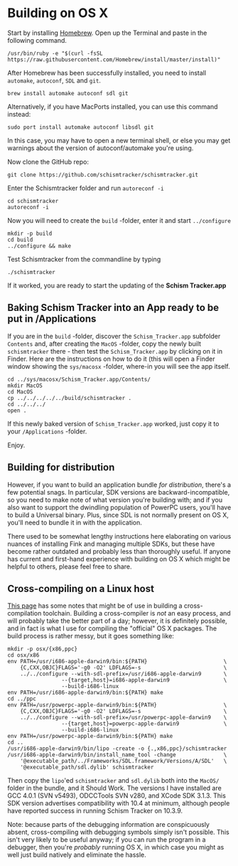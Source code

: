 # Building on OS X

Start by installing [Homebrew](http://brew.sh/). Open up the Terminal and paste in the following command.

```
/usr/bin/ruby -e "$(curl -fsSL https://raw.githubusercontent.com/Homebrew/install/master/install)"
```

After Homebrew has been successfully installed, you need to install `automake`, `autoconf`, `SDL` and `git`.

```
brew install automake autoconf sdl git
```

Alternatively, if you have MacPorts installed, you can use this command instead:
```
sudo port install automake autoconf libsdl git
```
In this case, you may have to open a new terminal shell, or else you may get warnings about the version of autoconf/automake you're using.

Now clone the GitHub repo:

```
git clone https://github.com/schismtracker/schismtracker.git
```

Enter the Schismtracker folder and run `autoreconf -i`

```
cd schismtracker
autoreconf -i
```

Now you will need to create the `build` -folder, enter it and start `../configure`

```
mkdir -p build
cd build
../configure && make
```

Test Schismtracker from the commandline by typing

```
./schismtracker
```

If it worked, you are ready to start the updating of the **Schism Tracker.app**


## Baking Schism Tracker into an App ready to be put in /Applications

If you are in the `build` -folder, discover the `Schism_Tracker.app` subfolder `Contents` and, after creating the `MacOS` -folder, copy the newly built `schismtracker` there - then test the `Schism_Tracker.app` by clicking on it in Finder. Here are the instructions on how to do it (this will open a Finder window showing the `sys/macosx` -folder, where-in you will see the app itself. 

```
cd ../sys/macosx/Schism_Tracker.app/Contents/
mkdir MacOS
cd MacOS
cp ../../../../../build/schismtracker .
cd ../../../
open .
```

If this newly baked version of `Schism_Tracker.app` worked, just copy it to your `/Applications` -folder.

Enjoy.


## Building for distribution

However, if you want to build an application bundle *for distribution*, there's
a few potential snags. In particular, SDK versions are backward-incompatible,
so you need to make note of what version you're building with; and if you also
want to support the dwindling population of PowerPC users, you'll have to build
a Universal binary. Plus, since SDL is not normally present on OS X, you'll
need to bundle it in with the application.

There used to be somewhat lengthy instructions here elaborating on various
nuances of installing Fink and managing multiple SDKs, but these have become
rather outdated and probably less than thoroughly useful. If anyone has current
and first-hand experience with building on OS X which might be helpful to
others, please feel free to share.


## Cross-compiling on a Linux host

[This page](http://devs.openttd.org/~truebrain/compile-farm/apple-darwin9.txt)
has some notes that might be of use in building a cross-compilation toolchain.
Building a cross-compiler is *not* an easy process, and will probably take the
better part of a day; however, it is definitely possible, and in fact is what I
use for compiling the "official" OS X packages. The build process is rather
messy, but it goes something like:

    mkdir -p osx/{x86,ppc}
    cd osx/x86
    env PATH=/usr/i686-apple-darwin9/bin:${PATH}                        \
        {C,CXX,OBJC}FLAGS='-g0 -O2' LDFLAGS=-s                          \
        ../../configure --with-sdl-prefix=/usr/i686-apple-darwin9       \
                     --{target,host}=i686-apple-darwin9                 \
                     --build-i686-linux
    env PATH=/usr/i686-apple-darwin9/bin:${PATH} make
    cd ../ppc
    env PATH=/usr/powerpc-apple-darwin9/bin:${PATH}                     \
        {C,CXX,OBJC}FLAGS='-g0 -O2' LDFLAGS=-s                          \
        ../../configure --with-sdl-prefix=/usr/powerpc-apple-darwin9    \
                     --{target,host}=powerpc-apple-darwin9              \
                     --build-i686-linux
    env PATH=/usr/powerpc-apple-darwin9/bin:${PATH} make
    cd ..
    /usr/i686-apple-darwin9/bin/lipo -create -o {.,x86,ppc}/schismtracker
    /usr/i686-apple-darwin9/bin/install_name_tool -change               \
        '@executable_path/../Frameworks/SDL.framework/Versions/A/SDL'   \
        '@executable_path/sdl.dylib' schismtracker

Then copy the `lipo`'ed `schismtracker` and `sdl.dylib` both into the `MacOS/`
folder in the bundle, and it Should Work. The versions I have installed are GCC
4.0.1 (SVN v5493), ODCCTools SVN v280, and XCode SDK 3.1.3. This SDK version
advertises compatibility with 10.4 at minimum, although people have reported
success in running Schism Tracker on 10.3.9.

Note: because parts of the debugging information are conspicuously absent,
cross-compiling with debugging symbols simply isn't possible. This isn't very
likely to be useful anyway; if you can run the program in a debugger, then
you're *probably* running OS X, in which case you might as well just build
natively and eliminate the hassle.

